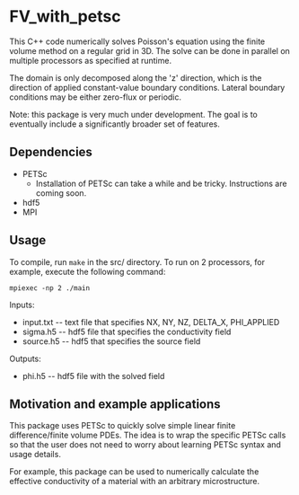 # FV_with_petsc

This C++ code numerically solves Poisson's equation using the finite volume method on a regular grid in 3D.
The solve can be done in parallel on multiple processors as specified at runtime. 

The domain is only decomposed along the 'z' direction, which is the direction of applied constant-value boundary conditions. 
Lateral boundary conditions may be either zero-flux or periodic.

Note: this package is very much under development. The goal is to eventually include a significantly broader set of features.

## Dependencies

- PETSc
    - Installation of PETSc can take a while and be tricky. Instructions are coming soon.
- hdf5
- MPI

## Usage

To compile, run `make` in the src/ directory. To run on 2 processors, for example, execute the following command:

```
mpiexec -np 2 ./main
```

Inputs:
- input.txt -- text file that specifies NX, NY, NZ, DELTA_X, PHI_APPLIED
- sigma.h5 -- hdf5 file that specifies the conductivity field
- source.h5 -- hdf5 that specifies the source field

Outputs:
- phi.h5 -- hdf5 file with the solved field

## Motivation and example applications

This package uses PETSc to quickly solve simple linear finite difference/finite volume PDEs. The idea is to wrap the specific PETSc calls so that the user does not need to worry about learning PETSc syntax and usage details.

For example, this package can be used to numerically calculate the effective conductivity of a material with an arbitrary microstructure.

